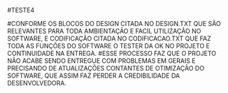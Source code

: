 #TESTE4

#CONFORME OS BLOCOS DO DESIGN CITADA NO DESIGN.TXT QUE SÃO RELEVANTES PARA TODA AMBIENTAÇÃO E FACIL UTILIZAÇÃO NO SOFTWARE, E CODIFICAÇÃO CITADA NO CODIFICACAO.TXT QUE FAZ TODA AS FUNÇÕES DO SOFTWARE O TESTER DA OK NO PROJETO E CONTINUIDADE NA ENTREGA.
#ESSE PROCESSO FAZ QUE O PROJETO NÃO ACABE SENDO ENTREGUE COM PROBLEMAS EM GERAIS E PRECISANDO DE ATUALIZAÇÕES CONTANTES DE OTIMIZAÇÃO DO SOFTWARE, QUE ASSIM FAZ PERDER A CREDIBILIDADE DA DESENVOLVEDORA.